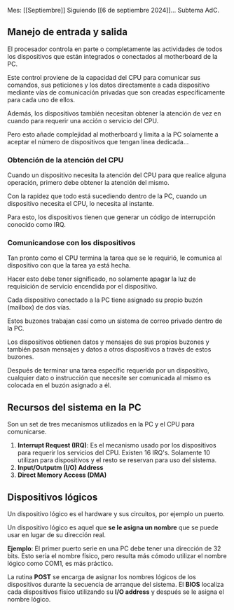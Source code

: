 Mes: [[Septiembre]]
Siguiendo [[6 de septiembre 2024]]...
Subtema AdC.

## Manejo de entrada y salida
El procesador controla en parte o completamente las actividades de todos los dispositivos que están integrados o conectados al motherboard de la PC.

Este control proviene de la capacidad del CPU para comunicar sus comandos, sus peticiones y los datos directamente a cada dispositivo mediante vías de comunicación privadas que son creadas específicamente para cada uno de ellos.

Además, los dispositivos también necesitan obtener la atención de vez en cuando para requerir una acción o servicio del CPU.

Pero esto añade complejidad al motherboard y limita a la PC solamente a aceptar el número de dispositivos que tengan línea dedicada...

### Obtención de la atención del CPU
Cuando un dispositivo necesita la atención del CPU para que realice alguna operación, primero debe obtener la atención del mismo.

Con la rapidez que todo está sucediendo dentro de la PC, cuando un dispositivo necesita el CPU, lo necesita al instante.

Para esto, los dispositivos tienen que generar un código de interrupción conocido como IRQ.

### Comunicandose con los dispositivos
Tan pronto como el CPU termina la tarea que se le requirió, le comunica al dispositivo con que la tarea ya está hecha.

Hacer esto debe tener significado, no solamente apagar la luz de requisición de servicio encendida por el dispositivo.

Cada dispositivo conectado a la PC tiene asignado su propio buzón (mailbox) de dos vías.

Estos buzones trabajan casí como un sistema de correo privado dentro de la PC.

Los dispositivos obtienen datos y mensajes de sus propios buzones y también pasan mensajes y datos a otros dispositivos a través de estos buzones.

Después de terminar una tarea específic requerida por un dispositivo, cualquier dato o instrucción que necesite ser comunicada al mismo es colocada en el buzón asignado a él.

## Recursos del sistema en la PC
Son un set de tres mecanismos utilizados en la PC y el CPU para comunicarse.

1. **Interrupt Request (IRQ)**: Es el mecanismo usado por los dispositivos para requerir los servicios del CPU. Existen 16 IRQ's. Solamente 10 utilizan para dispositivos y el resto se reservan para uso del sistema.
2. **Input/Outputm (I/O) Address**
3. **Direct Memory Access (DMA)**

## Dispositivos lógicos
Un dispositivo lógico es el hardware y sus circuitos, por ejemplo un puerto.

Un dispositivo lógico es aquel que **se le asigna un nombre** que se puede usar en lugar de su dirección real.

**Ejemplo**: El primer puerto serie en una PC debe tener una dirección de 32 bits. Esto sería el nombre físico, pero resulta más cómodo utilizar el nombre lógico como COM1, es más práctico.

La rutina **POST** se encarga de asignar los nombres lógicos de los dispositivos durante la secuencia de arranque del sistema. El **BIOS** localiza cada dispositivos físico utilizando su **I/O address** y después se le asigna el nombre lógico.